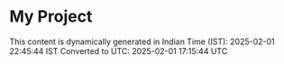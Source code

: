 # My Project

This content is dynamically generated in Indian Time (IST): 2025-02-01 22:45:44 IST
Converted to UTC: 2025-02-01 17:15:44 UTC
